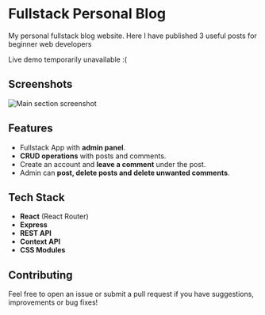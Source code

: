 # Fullstack Personal Blog

My personal fullstack blog website. Here I have published 3 useful posts for beginner web developers

Live demo temporarily unavailable :(


## Screenshots

![Main section screenshot](https://github.com/user-attachments/assets/236e41ca-8862-4ed8-8fc6-ed9729e03113)


## Features

- Fullstack App with **admin panel**.
- **CRUD operations** with posts and comments.
- Create an account and **leave a comment** under the post.
- Admin can **post, delete posts and delete unwanted comments**.


## Tech Stack

- **React** (React Router)
- **Express**
- **REST API**
- **Context API**
- **CSS Modules**


## Contributing

Feel free to open an issue or submit a pull request if you have suggestions, improvements or bug fixes!
